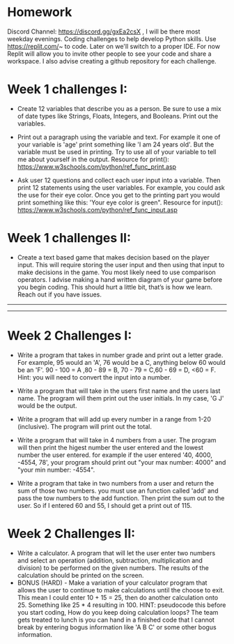 # Homework
Discord Channel: https://discord.gg/gxEa2csX , I will be there most weekday evenings. 
Coding challenges to help develop Python skills. Use https://replit.com/~ to code. Later on we'll switch to a proper IDE. For now Replit will allow you to invite other people to see your code and share a workspace. I also advise creating a github repository for each challenge. 

# Week 1 challenges I:
  - Create 12 variables that describe you as a person.
    Be sure to use a mix of date types like Strings, Floats, Integers, and Booleans. Print out the variables.
  
  - Print out a paragraph using the variable and text. For example it one of your variable is 'age' print something like 'I am 24 years old'. But the variable must be      used in printing. Try to use all of your variable to tell me about yourself in the output. Resource for print(): https://www.w3schools.com/python/ref_func_print.asp

  - Ask user 12 questions and collect each user input into a variable. Then print 12 statements using the user variables. For example, you could ask the use for their eye color. Once you get to the printing part you would print something like this: 'Your eye color is green". Resource for input(): https://www.w3schools.com/python/ref_func_input.asp

# Week 1 challenges II: 
  - Create a text based game that makes decision based on the player input. This will require storing the user input and then using that input to make decisions in the game. You most likely need to use comparison operators. I advise making a hand written diagram of your game before you begin coding. This should hurt a little bit, that’s is how we learn. Reach out if you have issues.

---
---
# Week 2 Challenges I:
  - Write a program that takes in number grade and print out a letter grade. For example, 95 would an 'A', 76 would be a C, anything below 60 would be an 'F'. 
    90 - 100 = A ,80 - 89  = B, 70 - 79  = C,60 - 69  = D, <60 = F. Hint: you will need to convert the input into a number.
    
  - Write a program that will take in the users first name and the users last name. The program will them print out the user initials. In my case, 'G J' would be the output.

  - Write a program that will add up every number in a range from 1-20 (inclusive). The program will print out the total.
  - Write a program that will take in 4 numbers from a user. The program will then print the higest number the user entered and the lowest number the user entered.
    for example if the user entered '40, 4000, -4554, 78', your program should print out "your max number: 4000" and "your min number: -4554".
    
  - Write a program that take in two numbers from a user and return the sum of those two numbers. you must use an function called 'add' and pass the tow numbers to the add function. Then print the sum out to the user. So if I entered 60 and 55, I should get a print out of 115. 

# Week 2 Challenges II:
  - Write a calculator. A program that will let the user enter two numbers and select an operation (addition, subtraction, multiplication and division) to be performed on the given numbers. The results of the calculation should be printed on the screen. 
  - BONUS (HARD) - Make a variation of your calculator program that allows the user to continue to make calculations until the choose to exit. This mean I could enter 10 + 15 = 25, then do another calculation onto 25. Something like 25 * 4 resulting in 100. HINT: pseudocode this before you start coding, How do you keep doing calculation loops? The team gets treated to lunch is you can hand in a finished code that I cannot break by entering bogus information like 'A B C' or some other bogus information.
